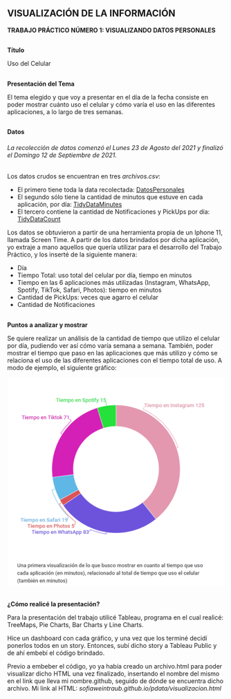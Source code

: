 ## VISUALIZACIÓN DE LA INFORMACIÓN
**TRABAJO PRÁCTICO NÚMERO 1: VISUALIZANDO DATOS PERSONALES**

##

**Título**

Uso del Celular

##

**Presentación del Tema**

El tema elegido y que voy a presentar en el día de la fecha consiste en poder mostrar cuánto uso el celular y cómo varía el uso en las diferentes aplicaciones, a lo largo de tres semanas.

##

**Datos**

###### La recolección de datos comenzó el Lunes 23 de Agosto del 2021 y finalizó el Domingo 12 de Septiembre de 2021.
Los datos crudos se encuentran en tres *archivos.csv*:
- El primero tiene toda la data recolectada: [DatosPersonales](DatosPersonales.csv)
- El segundo sólo tiene la cantidad de minutos que estuve en cada aplicación, por día: [TidyDataMinutes](TidyDataMinutes.csv)
- El tercero contiene la cantidad de Notificaciones y PickUps por día: [TidyDataCount](TidyDataCount.csv)

Los datos se obtuvieron a partir de una herramienta propia de un Iphone 11, llamada Screen Time. A partir de los datos brindados por dicha aplicación, yo extraje a mano aquellos que quería utilizar para el desarrollo del Trabajo Práctico, y los inserté de la siguiente manera:

- Día
- Tiempo Total: uso total del celular por día, tiempo en minutos
- Tiempo en las 6 aplicaciones más utilizadas (Instagram, WhatsApp, Spotify, TikTok, Safari, Photos): tiempo en minutos
- Cantidad de PickUps: veces que agarro el celular
- Cantidad de Notificaciones

##

**Puntos a analizar y mostrar**

Se quiere realizar un análisis de la cantidad de tiempo que utilizo el celular por día, pudiendo ver así cómo varía semana a semana. También, poder mostrar el tiempo que paso en las aplicaciones que más utilizo y cómo se relaciona el uso de las diferentes aplicaciones con el tiempo total de uso. 
A modo de ejemplo, el siguiente gráfico:

![](Grafico.png)

## 

**¿Cómo realicé la presentación?**

Para la presentación del trabajo utilicé Tableau, programa en el cual realicé: TreeMaps, Pie Charts, Bar Charts y Line Charts. 

Hice un dashboard con cada gráfico, y una vez que los terminé decidí ponerlos todos en un story. Entonces, subí dicho story a Tableau Public y de ahí embebí el código brindado.

Previo a embeber el código, yo ya había creado un archivo.html para poder visualizar dicho HTML una vez finalizado, insertando el nombre del mismo en el link que lleva mi nombre.github, seguido de dónde se encuentra dicho archivo. Mi link al HTML: *sofiaweintraub.github.io/pdata/visualizacion.html*

